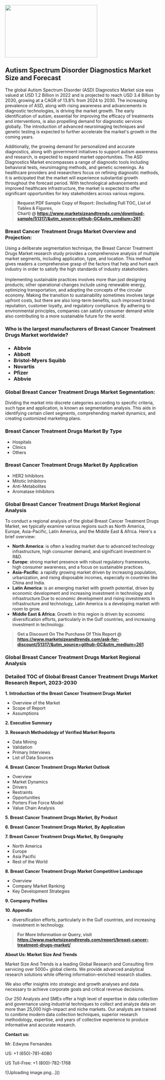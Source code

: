 <p><img class="alignnone size-medium wp-image-20088" src="https://ffe5etoiles.com/wp-content/uploads/2024/12/MST1-300x171.png" alt="" width="300" height="171" /></p><h2>Autism Spectrum Disorder Diagnostics Market Size and Forecast</h2><p>The global Autism Spectrum Disorder (ASD) Diagnostics Market size was valued at USD 1.2 Billion in 2022 and is projected to reach USD 3.4 Billion by 2030, growing at a CAGR of 13.8% from 2024 to 2030. The increasing prevalence of ASD, along with rising awareness and advancements in diagnostic technologies, is driving the market growth. The early identification of autism, essential for improving the efficacy of treatments and interventions, is also propelling demand for diagnostic services globally. The introduction of advanced neuroimaging techniques and genetic testing is expected to further accelerate the market's growth in the coming years.</p><p>Additionally, the growing demand for personalized and accurate diagnostics, along with government initiatives to support autism awareness and research, is expected to expand market opportunities. The ASD Diagnostics Market encompasses a range of diagnostic tools including behavioral tests, neuroimaging methods, and genetic screenings. As healthcare providers and researchers focus on refining diagnostic methods, it is anticipated that the market will experience substantial growth throughout the forecast period. With technological advancements and improved healthcare infrastructure, the market is expected to offer significant opportunities for key stakeholders across various regions.</p></p><blockquote id="" class=""><strong>Request PDF Sample Copy of Report: (Including Full TOC, List of Tables &amp; Figures, Chart)&nbsp;@&nbsp;<strong><a href="https://www.marketsizeandtrends.com/download-sample/51317/&utm_source=github-GC&utm_medium=261" target="_blank">https://www.marketsizeandtrends.com/download-sample/51317/&utm_source=github-GC&utm_medium=261</a></strong></strong></blockquote><h3 id="" class="">Breast Cancer Treatment Drugs Market&nbsp;Overview and Projection:</h3><p id="" class="">Using a deliberate segmentation technique, the Breast Cancer Treatment Drugs Market research study provides a comprehensive analysis of multiple market segments, including application, type, and location. This method gives readers a comprehensive grasp of the factors that help and hurt each industry in order to satisfy the high standards of industry stakeholders. <br /> <br />Implementing sustainable practices involves more than just designing products; other operational changes include using renewable energy, optimizing transportation, and adopting the concepts of the circular economy. Making the transition to sustainability sometimes involves large upfront costs, but there are also long-term benefits, such improved brand reputation, customer loyalty, and regulatory compliance. By adhering to environmental principles, companies can satisfy consumer demand while also contributing to a more sustainable future for the world.</p><h3 id="" class="">Who is the largest manufacturers of&nbsp;Breast Cancer Treatment Drugs Market worldwide?</h3><h3 class=""><p><ul><li>Abbvie </li><li> Abbott </li><li> Bristol-Myers Squibb </li><li> Novartis </li><li> Pfizer </li><li> Abbvie</li></ul></p></h3><h3 id="" class="">Global&nbsp;Breast Cancer Treatment Drugs Market Segmentation:</h3><p id="" class="">Dividing the market into discrete categories according to specific criteria, such type and application, is known as segmentation analysis. This aids in identifying certain client segments, comprehending market dynamics, and creating customized marketing plans.</p><h3 id="" class="">Breast Cancer Treatment Drugs Market&nbsp;By Type</h3><p><p><ul><li>Hospitals</li><li> Clinics</li><li> Others</p></li></ul></p></p><h3 id="" class="">Breast Cancer Treatment Drugs Market&nbsp;By Application</h3><p class=""><p><ul><li>HER2 Inhibitors</li><li> Mitotic Inhibitors</li><li> Anti-Metabolites</li><li> Aromatase Inhibitors</li></ul></p></p><h3 id="" class="">Global Breast Cancer Treatment Drugs Market Regional Analysis</h3><p id="" class="">To conduct a regional analysis of the global Breast Cancer Treatment Drugs Market, we typically examine various regions such as North America, Europe, Asia-Pacific, Latin America, and the Middle East &amp; Africa. Here's a brief overview:</p><ul><li><strong>North America</strong>: is often a leading market due to advanced technology infrastructure, high consumer demand, and significant investment in R&amp;D.</li><li><strong>Europe</strong>: strong market presence with robust regulatory frameworks, high consumer awareness, and a focus on sustainable practices.</li><li><strong>Asia-Pacific</strong>: a rapidly growing market driven by increasing population, urbanization, and rising disposable incomes, especially in countries like China and India.</li><li><strong>Latin America</strong>: is an emerging market with growth potential, driven by economic development and increasing investment in technology and infrastructure.Due to economic development and rising investments in infrastructure and technology, Latin America is a developing market with room to grow.</li><li><strong>Middle East &amp; Africa</strong>: Growth in this region is driven by economic diversification efforts, particularly in the Gulf countries, and increasing investment in technology.</li></ul><blockquote id="" class=""><strong>Get a Discount On The Purchase Of This Report @ <strong><a href="https://www.marketsizeandtrends.com/ask-for-discount/51317/&utm_source=github-GC&utm_medium=261" target="_blank">https://www.marketsizeandtrends.com/ask-for-discount/51317/&utm_source=github-GC&utm_medium=261</a></strong></strong></blockquote><h3 id="" class="">Global Breast Cancer Treatment Drugs Market Regional Analysis</h3><h3 id="" class="">Detailed TOC of Global Breast Cancer Treatment Drugs Market Research Report, 2023-2030</h3><p id="" class=""><strong>1. Introduction of the Breast Cancer Treatment Drugs Market</strong></p><ul><li>Overview of the Market</li><li>Scope of Report</li><li>Assumptions</li></ul><p id="" class=""><strong>2. Executive Summary</strong></p><p id="" class=""><strong>3. Research Methodology of Verified Market Reports</strong></p><ul><li>Data Mining</li><li>Validation</li><li>Primary Interviews</li><li>List of Data Sources</li></ul><p id="" class=""><strong>4. Breast Cancer Treatment Drugs Market Outlook</strong></p><ul><li>Overview</li><li>Market Dynamics</li><li>Drivers</li><li>Restraints</li><li>Opportunities</li><li>Porters Five Force Model</li><li>Value Chain Analysis</li></ul><p id="" class=""><strong>5. Breast Cancer Treatment Drugs Market, By Product</strong></p><p id="" class=""><strong>6. Breast Cancer Treatment Drugs Market, By Application</strong></p><p id="" class=""><strong>7. Breast Cancer Treatment Drugs Market, By Geography</strong></p><ul><li>North America</li><li>Europe</li><li>Asia Pacific</li><li>Rest of the World</li></ul><p id="" class=""><strong>8. Breast Cancer Treatment Drugs Market Competitive Landscape</strong></p><ul><li>Overview</li><li>Company Market Ranking</li><li>Key Development Strategies</li></ul><p id="" class=""><strong>9. Company Profiles</strong></p><p id="" class=""><strong>10. Appendix</strong></p><ul><li>diversification efforts, particularly in the Gulf countries, and increasing investment in technology.</li></ul><blockquote id="" class=""><strong>For More Information or Query, visit <strong><strong><a href="https://www.marketsizeandtrends.com/report/breast-cancer-treatment-drugs-market/" target="_blank">https://www.marketsizeandtrends.com/report/breast-cancer-treatment-drugs-market/</a></strong></strong></strong></blockquote><p id="" class=""><strong>About Us: Market Size And Trends</strong></p><p id="" class="">Market Size And Trends is a leading Global Research and Consulting firm servicing over 5000+ global clients. We provide advanced analytical research solutions while offering information-enriched research studies.</p><p id="" class="">We also offer insights into strategic and growth analyses and data necessary to achieve corporate goals and critical revenue decisions.</p><p id="" class="">Our 250 Analysts and SMEs offer a high level of expertise in data collection and governance using industrial techniques to collect and analyze data on more than 25,000 high-impact and niche markets. Our analysts are trained to combine modern data collection techniques, superior research methodology, expertise, and years of collective experience to produce informative and accurate research.</p><p id="" class=""><strong>Contact us:</strong></p><p id="" class="">Mr. Edwyne Fernandes</p><p id="" class="">US: +1 (650)-781-4080</p><p id="" class="">US Toll-Free: +1 (800)-782-1768</p>
![Uploading image.png…]()
